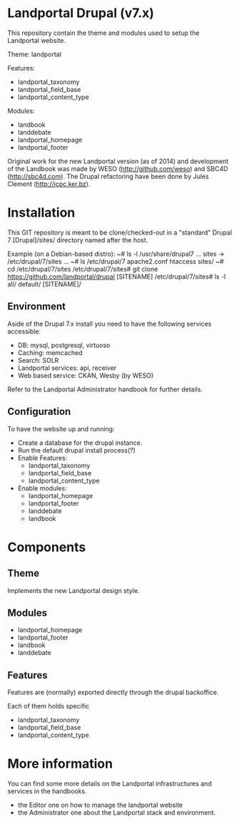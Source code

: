 # Landportal Drupal (v7.x)

This repository contain the theme and modules used to setup the Landportal website.

Theme: landportal

Features:
 - landportal_taxonomy
 - landportal_field_base
 - landportal_content_type

Modules:
 - landbook
 - landdebate
 - landportal_homepage
 - landportal_footer

Original work for the new Landportal version (as of 2014) and development of the Landbook was made by WESO (http://github.com/weso) and SBC4D (http://sbc4d.com). The Drupal refactoring have been done by Jules Clement (http://jcpc.ker.bz).


# Installation

This GIT repository is meant to be clone/checked-out in a "standard" Drupal 7 [Drupal]/sites/ directory named after the host.

Example (on a Debian-based distro):
~# ls -l /usr/share/drupal7
  ...
  sites -> /etc/drupal/7/sites
  ...
~# ls /etc/drupal/7
  apache2.conf
  htaccess
  sites/
~# cd /etc/drupal/7/sites
/etc/drupal/7/sites# git clone https://github.com/landportal/drupal [SITENAME]
/etc/drupal/7/sites# ls -l
  all/
  default/
  [SITENAME]/


## Environment

Aside of the Drupal 7.x install you need to have the following services accessible:
 - DB: mysql, postgresql, virtuoso
 - Caching: memcached
 - Search: SOLR
 - Landportal services: api, receiver
 - Web based service: CKAN, Wesby (by WESO)

Refer to the Landportal Administrator handbook for further details.


## Configuration

To have the website up and running:
 - Create a database for the drupal instance.
 - Run the default drupal install process(?)
 - Enable Features:
   - landportal_taxonomy
   - landportal_field_base
   - landportal_content_type
 - Enable modules:
   - landportal_homepage
   - landportal_footer
   - landdebate
   - landbook


# Components

## Theme

Implements the new Landportal design style.

## Modules

 - landportal_homepage
 - landportal_footer
 - landbook
 - landdebate

## Features

Features are (normally) exported directly through the drupal backoffice.

Each of them holds specific
 - landportal_taxonomy
 - landportal_field_base
 - landportal_content_type



# More information

You can find some more details on the Landportal infrastructures and services in the handbooks.
 - the Editor one on how to manage the landportal website
 - the Administrator one about the Landportal stack and environment.
